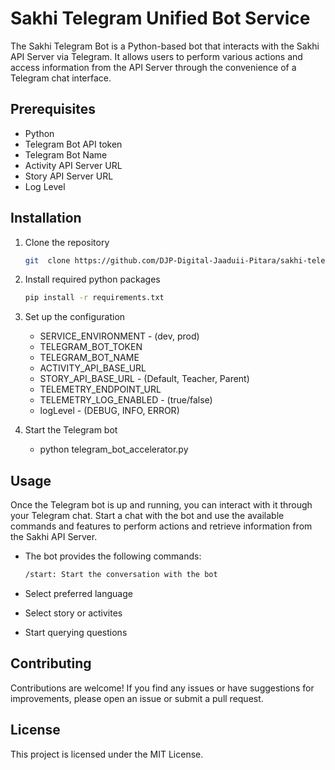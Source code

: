 # Sakhi Telegram Unified Bot Service

The Sakhi Telegram Bot is a Python-based bot that interacts with the Sakhi API Server via Telegram. It allows users to perform various actions and access information from the API Server through the convenience of a Telegram chat interface.

## Prerequisites

- Python
- Telegram Bot API token
- Telegram Bot Name
- Activity API Server URL
- Story API Server URL
- Log Level

## Installation

1. Clone the repository

   ```bash
   git  clone https://github.com/DJP-Digital-Jaaduii-Pitara/sakhi-telegram-unified-service.git

2. Install required python packages

   ```bash
   pip install -r requirements.txt

3. Set up the configuration

   - SERVICE_ENVIRONMENT -  (dev, prod)
   - TELEGRAM_BOT_TOKEN
   - TELEGRAM_BOT_NAME
   - ACTIVITY_API_BASE_URL
   - STORY_API_BASE_URL - (Default, Teacher, Parent)
   - TELEMETRY_ENDPOINT_URL
   - TELEMETRY_LOG_ENABLED - (true/false)
   - logLevel - (DEBUG, INFO, ERROR)

5. Start the Telegram bot

   - python telegram_bot_accelerator.py

## Usage

Once the Telegram bot is up and running, you can interact with it through your Telegram chat. Start a chat with the bot and use the available commands and features to perform actions and retrieve information from the Sakhi API Server.

  - The bot provides the following commands:

    ```bash
    /start: Start the conversation with the bot

  - Select preferred language
  - Select story or activites
  - Start querying questions

## Contributing
Contributions are welcome! If you find any issues or have suggestions for improvements, please open an issue or submit a pull request.

## License
This project is licensed under the MIT License.
